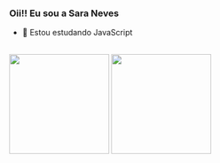 ### Oii!! Eu sou a Sara Neves
- 🌱 Estou estudando JavaScript 

<br> 
<div> 
<img height="180em" src="https://github-readme-stats.vercel.app/api?username=saraneves2011&show_icons=true&theme=radical"/> 
<img height="180em" src="https://github-readme-stats.vercel.app/api/top-langs/?username=saraneves2011&layout=compact&langs_count=16&theme=radical"/>
</div>
